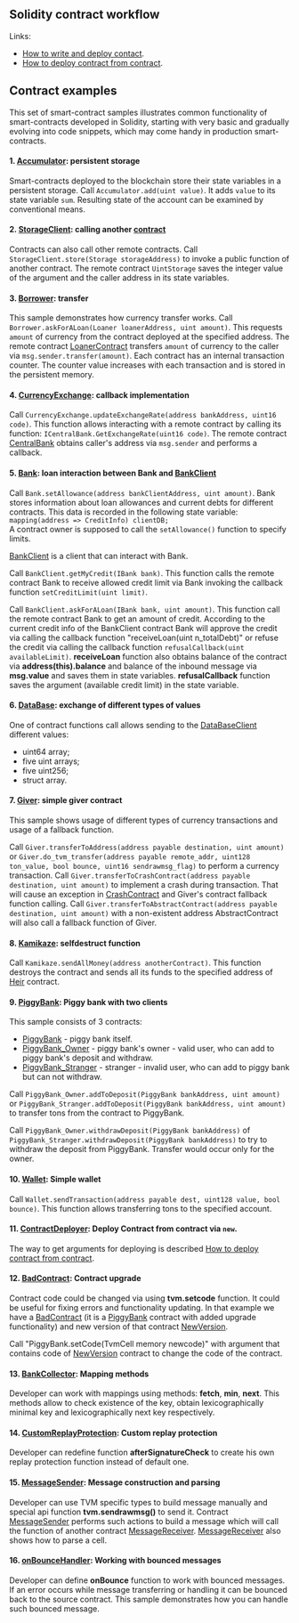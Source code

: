 ## Solidity contract workflow

Links:
* [How to write and deploy contact](https://docs.ton.dev/86757ecb2/p/950f8a-write-smart-contract-in-solidity/t/832d9e).
* [How to deploy contract from contract](https://github.com/tonlabs/samples/blob/master/solidity/17_ContractProducer.md).

## Contract examples

This set of smart-contract samples illustrates common functionality of smart-contracts developed in
Solidity, starting with very basic and gradually evolving into code snippets, which may come handy
in production smart-contracts.

####  1. [Accumulator](https://github.com/tonlabs/samples/blob/master/solidity/1_Accumulator.sol): persistent storage
Smart-contracts deployed to the blockchain store their state variables in a persistent storage.
Call `Accumulator.add(uint value)`. It adds `value` to its state variable `sum`.
Resulting state of the account can be examined by conventional means.

#### 2. [StorageClient](https://github.com/tonlabs/samples/blob/master/solidity/2_StorageClient.sol): calling another [contract](https://github.com/tonlabs/samples/blob/master/solidity/2_UintStorage.sol)

Contracts can also call other remote contracts. Call `StorageClient.store(Storage storageAddress)` to
invoke a public function of another contract. The remote contract `UintStorage` saves the integer
value of the argument and the caller address in its state variables.

#### 3. [Borrower](https://github.com/tonlabs/samples/blob/master/solidity/3_Borrower.sol): transfer

This sample demonstrates how currency transfer works. Call `Borrower.askForALoan(Loaner loanerAddress, uint amount)`.
This requests `amount` of currency from the contract deployed at the specified address.
The remote contract [LoanerContract](https://github.com/tonlabs/samples/blob/master/solidity/3_Loaner.sol)
transfers `amount` of currency to the caller via `msg.sender.transfer(amount)`.
Each contract has an internal transaction counter. The counter value increases with each transaction
and is stored in the persistent memory.

#### 4. [CurrencyExchange](https://github.com/tonlabs/samples/blob/master/solidity/4_CurrencyExchange.sol): callback implementation

Call `CurrencyExchange.updateExchangeRate(address bankAddress, uint16 code)`. This function allows
interacting with a remote contract by calling its function: `ICentralBank.GetExchangeRate(uint16 code)`.
The remote contract [CentralBank](https://github.com/tonlabs/samples/blob/master/solidity/4_CentralBank.sol)
obtains caller's address via `msg.sender` and performs a callback.

#### 5. [Bank](https://github.com/tonlabs/samples/blob/master/solidity/5_Bank.sol): loan interaction between Bank and [BankClient](https://github.com/tonlabs/samples/blob/master/solidity/5_BankClient.sol)

Call `Bank.setAllowance(address bankClientAddress, uint amount)`.
Bank stores information about loan allowances and current debts for different contracts. This data
is recorded in the following state variable: `mapping(address => CreditInfo) clientDB;`  
A contract owner is supposed to call the `setAllowance()` function to specify limits.

[BankClient](https://github.com/tonlabs/samples/blob/master/solidity/5_BankClient.sol) is a client
that can interact with Bank.

Call `BankClient.getMyCredit(IBank bank)`.
This function calls the remote contract Bank to receive allowed credit limit via Bank invoking the
callback function `setCreditLimit(uint limit)`.

Call `BankClient.askForALoan(IBank bank, uint amount)`.
This function call the remote contract Bank to get an amount of credit. According to the current
credit info of the BankClient contract Bank will approve the credit via calling the callback
function "receiveLoan(uint n_totalDebt)" or refuse the credit via calling the callback function
`refusalCallback(uint availableLimit)`.
**receiveLoan** function also obtains balance of the contract via **address(this).balance** and
balance of the inbound message via **msg.value** and saves them in state variables.
**refusalCallback** function saves the argument (available credit limit) in the state variable.

#### 6. [DataBase](https://github.com/tonlabs/samples/blob/master/solidity/6_DataBase.sol): exchange of different types of values

One of contract functions call allows sending to the [DataBaseClient](https://github.com/tonlabs/samples/blob/master/solidity/6_DataBaseClient.sol)
different values:
- uint64 array;
- five uint arrays;
- five uint256;
- struct array.

#### 7. [Giver](https://github.com/tonlabs/samples/blob/master/solidity/7_Giver.sol): simple giver contract

This sample shows usage of different types of currency transactions and usage of a fallback function.

Call `Giver.transferToAddress(address payable destination, uint amount)` or
`Giver.do_tvm_transfer(address payable remote_addr, uint128 ton_value, bool bounce, uint16 sendrawmsg_flag)`
to perform a currency transaction.
Call `Giver.transferToCrashContract(address payable destination, uint amount)` to implement a crash
during transaction. That will cause an exception in [CrashContract](https://github.com/tonlabs/samples/blob/master/solidity/7_CrashContract.sol)
and Giver's contract fallback function calling.
Call `Giver.transferToAbstractContract(address payable destination, uint amount)` with a
non-existent address AbstractContract will also call a fallback function of Giver.

#### 8. [Kamikaze](https://github.com/tonlabs/samples/blob/master/solidity/8_Kamikaze.sol): selfdestruct function

Call `Kamikaze.sendAllMoney(address anotherContract)`. This function destroys the contract and sends
all its funds to the specified address of [Heir](https://github.com/tonlabs/samples/blob/master/solidity/8_Heir.sol)
contract.

#### 9. [PiggyBank](https://github.com/tonlabs/samples/blob/master/solidity/9_PiggyBank.sol): Piggy bank with two clients

This sample consists of 3 contracts:
- [PiggyBank](https://github.com/tonlabs/samples/blob/master/solidity/9_PiggyBank.sol) - piggy bank itself.
- [PiggyBank_Owner](https://github.com/tonlabs/samples/blob/master/solidity/9_PiggyBank_Owner.sol) - piggy bank's owner - valid user, who can add to piggy bank's deposit and withdraw.
- [PiggyBank_Stranger](https://github.com/tonlabs/samples/blob/master/solidity/9_PiggyBank_Stranger.sol) - stranger - invalid user, who can add to piggy bank but can not withdraw.

Call `PiggyBank_Owner.addToDeposit(PiggyBank bankAddress, uint amount)` or
`PiggyBank_Stranger.addToDeposit(PiggyBank bankAddress, uint amount)` to transfer tons from the
contract to PiggyBank.

Call `PiggyBank_Owner.withdrawDeposit(PiggyBank bankAddress)` of `PiggyBank_Stranger.withdrawDeposit(PiggyBank bankAddress)`
to try to withdraw the deposit from PiggyBank. Transfer would occur only for the owner.

#### 10. [Wallet](https://github.com/tonlabs/samples/blob/master/solidity/10_Wallet.sol): Simple wallet

Call `Wallet.sendTransaction(address payable dest, uint128 value, bool bounce)`. This function
allows transferring tons to the specified account.

#### 11. [ContractDeployer](https://github.com/tonlabs/samples/blob/master/solidity/11_ContractDeployer.sol): Deploy Contract from contract via `new`.

The way to get arguments for deploying is described [How to deploy contract from contract](https://github.com/tonlabs/samples/blob/master/solidity/17_ContractProducer.md).

#### 12. [BadContract](https://github.com/tonlabs/samples/blob/master/solidity/12_BadContract.sol): Contract upgrade

Contract code could be changed via using **tvm.setcode** function. It could be useful for fixing
errors and functionality updating. In that example we have a [BadContract](https://github.com/tonlabs/samples/blob/master/solidity/12_BadContract.sol) (it is a [PiggyBank](https://github.com/tonlabs/samples/blob/master/solidity/9_PiggyBank.sol) contract with added upgrade functionality) and new version of that contract [NewVersion](https://github.com/tonlabs/samples/blob/master/solidity/12_NewVersion.sol).

Call "PiggyBank.setCode(TvmCell memory newcode)" with argument that contains code of [NewVersion](https://github.com/tonlabs/samples/blob/master/solidity/12_NewVersion.sol) contract to change the code of the contract.

#### 13. [BankCollector](https://github.com/tonlabs/samples/blob/master/solidity/13_BankCollector.sol): Mapping methods

Developer can work with mappings using methods: **fetch**, **min**, **next**. This methods allow to
check existence of the key, obtain lexicographically minimal key and lexicographically next key
respectively.

#### 14. [CustomReplayProtection](https://github.com/tonlabs/samples/blob/master/solidity/14_CustomReplayProtection.sol): Custom replay protection

Developer can redefine function **afterSignatureCheck** to create his own replay protection function
instead of default one.

#### 15. [MessageSender](https://github.com/tonlabs/samples/blob/master/solidity/15_MessageSender.sol): Message construction and parsing

Developer can use TVM specific types to build message manually and special api function
**tvm.sendrawmsg()** to send it. Contract [MessageSender](https://github.com/tonlabs/samples/blob/master/solidity/15_MessageSender.sol) performs such actions to build a message which will call the function of another contract [MessageReceiver](https://github.com/tonlabs/samples/blob/master/solidity/15_MessageReceiver.sol). [MessageReceiver](https://github.com/tonlabs/samples/blob/master/solidity/15_MessageReceiver.sol)
also shows how to parse a cell.

#### 16. [onBounceHandler](https://github.com/tonlabs/samples/blob/master/solidity/16_onBounceHandler.sol): Working with bounced messages

Developer can define **onBounce** function to work with bounced messages. If an error occurs while
message transferring or handling it can be bounced back to the source contract. This sample
demonstrates how you can handle such bounced message.
